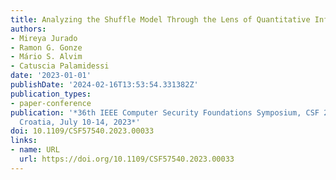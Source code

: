 ```yaml
---
title: Analyzing the Shuffle Model Through the Lens of Quantitative Information Flow
authors:
- Mireya Jurado
- Ramon G. Gonze
- Mário S. Alvim
- Catuscia Palamidessi
date: '2023-01-01'
publishDate: '2024-02-16T13:53:54.331382Z'
publication_types:
- paper-conference
publication: '*36th IEEE Computer Security Foundations Symposium, CSF 2023, Dubrovnik,
  Croatia, July 10-14, 2023*'
doi: 10.1109/CSF57540.2023.00033
links:
- name: URL
  url: https://doi.org/10.1109/CSF57540.2023.00033
---
```

